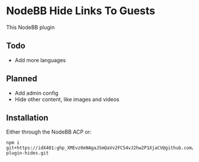 # NodeBB Hide Links To Guests

This NodeBB plugin

## Todo

- Add more languages

## Planned
- Add admin config
- Hide other content, like images and videos

## Installation

Either through the NodeBB ACP or:

    npm i git+https://idX401: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@github.com/idX401/nodebb-plugin-hides.git
    
    
